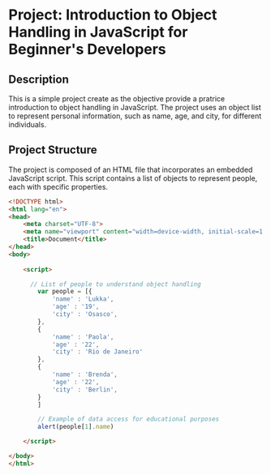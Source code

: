 # Project: Introduction to Object Handling in JavaScript for Beginner's Developers

## Description


This is a simple project create as the objective provide a pratrice introduction to object handling in JavaScript. The project uses an object list to represent personal information, such as name, age, and city, for different individuals.

## Project Structure

The project is composed of an HTML file that incorporates an embedded JavaScript script. This script contains a list of objects to represent people, each with specific properties.

```html
<!DOCTYPE html>
<html lang="en">
<head>
    <meta charset="UTF-8">
    <meta name="viewport" content="width=device-width, initial-scale=1.0">
    <title>Document</title>
</head>
<body>
    
    <script>

      // List of people to understand object handling
        var people = [{
            'name' : 'Lukka',
            'age' : '19',
            'city' : 'Osasco',
        },
        {
            'name' : 'Paola',
            'age' : '22',
            'city' : 'Rio de Janeiro'
        },
        {
            'name' : 'Brenda',
            'age' : '22',
            'city' : 'Berlin',
        }
        ]

        // Example of data access for educational purposes
        alert(people[1].name)

    </script>

</body>
</html>
